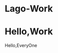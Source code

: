 <!--
 * @Author: LeeHuiXian
 * @version: 
 * @Date: 2020-05-24 21:15:42
 * @LastEditors: LeeHuiXian
 * @LastEditTime: 2020-05-24 21:50:02
 * @FilePath: /LagoWorks/Users/golden/Lago-Work/README.md
 * @Description: 
--> 
# Lago-Work

# Hello,Work

Hello,EveryOne
